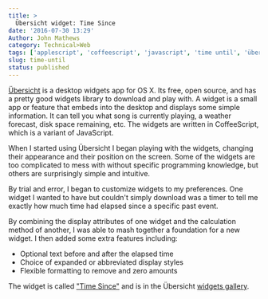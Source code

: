 ```yaml
---
title: >
  Übersicht widget: Time Since
date: '2016-07-30 13:29'
Author: John Mathews
category: Technical>Web
tags: ['applescript', 'coffeescript', 'javascript', 'time until', 'übersicht', 'widgets']
slug: time-until
status: published
---
```


[Übersicht](http://tracesof.net/uebersicht/) is a desktop widgets app for OS X. Its free, open source, and has a pretty good widgets library
to download and play with. A widget is a small app or feature that
embeds into the desktop and displays some simple information. It can
tell you what song is currently playing, a weather forecast, disk space
remaining, etc. The widgets are written in CoffeeScript, which is a
variant of JavaScript.

When I started using Übersicht I began playing with the widgets,
changing their appearance and their position on the screen. Some of the
widgets are too complicated to mess with without specific programming
knowledge, but others are surprisingly simple and intuitive.

By trial and error, I began to customize widgets to my preferences. One
widget I wanted to have but couldn't simply download was a timer to tell
me exactly how much time had elapsed since a specific past event.

By combining the display attributes of one widget and the calculation
method of another, I was able to mash together a foundation for a new
widget. I then added some extra features including:

- Optional text before and after the elapsed time
- Choice of expanded or abbreviated display styles
- Flexible formatting to remove and zero amounts

The widget is called ["Time Since"](http://tracesof.net/uebersicht-widgets/#time_since) and is in
the Übersicht [widgets gallery](http://tracesof.net/uebersicht-widgets/).
